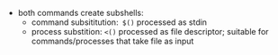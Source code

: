 - both commands create subshells:
	- command subsititution:`` $()`` processed as stdin
	- process substition: ``<()`` processed as file descriptor; suitable for commands/processes that take file as input
